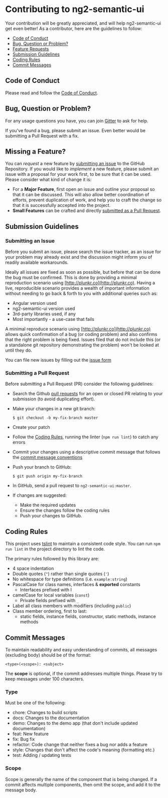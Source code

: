 # Contributing to ng2-semantic-ui

Your contribution will be greatly appreciated, and will help ng2-semantic-ui get even better! As a contributor, here are the guidelines to follow:

* [Code of Conduct](#codeofconduct)
* [Bug, Question or Problem?](#bugquestionorproblem)
* [Feature Requests](#missingafeature)
* [Submission Guidelines](#submissionguidelines)
* [Coding Rules](#codingrules)
* [Commit Messages](#commitmessages)

## Code of Conduct

Please read and follow the [Code of Conduct](https://github.com/edcarroll/ng2-semantic-ui/blob/master/CODE_OF_CONDUCT.md).

## Bug, Question or Problem?

For any usage questions you have, you can join [Gitter](https://gitter.im/ng2-semantic-ui/usage-queries) to ask for help.

If you've found a bug, please submit an issue. Even better would be submitting a Pull Request with a fix.

## Missing a Feature?

You can *request* a new feature by [submitting an issue](#submittinganissue) to the GitHub
Repository. If you would like to *implement* a new feature, please submit an issue with
a proposal for your work first, to be sure that it can be used.
Please consider what kind of change it is:

* For a **Major Feature**, first open an issue and outline your proposal so that it can be
discussed. This will also allow better coordination of efforts, prevent duplication of work,
and help you to craft the change so that it is successfully accepted into the project.
* **Small Features** can be crafted and directly [submitted as a Pull Request](#submittingapullrequest).

## Submission Guidelines

### Submitting an Issue

Before you submit an issue, please search the issue tracker, as an issue for your problem may already exist and the discussion might inform you of readily available workarounds.

Ideally all issues are fixed as soon as possible, but before that can be done the bug must be confirmed. This is done by providing a minimal reproduction scenario using [http://plunkr.co](http://plunkr.co). Having a live, reproducible scenario provides a wealth of important information without needing to go back & forth to you with additional queries such as:

* Angular version used
* ng2-semantic-ui version used
* 3rd-party libraries used, if any
* Most importantly - a use-case that fails

A minimal reproduce scenario using [http://plunkr.co](http://plunkr.co) allows quick confirmation of a bug (or coding problem) and also confirms that the right problem is being fixed. Issues filed that do not include this (or a standalone git repository demonstrating the problem) won't be looked at until they do.

You can file new issues by filling out the [issue form](https://github.com/edcarroll/ng2-semantic-ui/issues/new)

### Submitting a Pull Request

Before submitting a Pull Request (PR) consider the following guidelines:

* Search the Github [pull requests](https://github.com/edcarroll/ng2-semantic-ui/pulls) for an open or closed PR relating to your submission (to avoid duplicating effort).

* Make your changes in a new git branch:

    ```shell
    $ git checkout -b my-fix-branch master
    ```

* Create your patch

* Follow the [Coding Rules](#codingrules), running the linter (`npm run lint`) to catch any errors

* Commit your changes using a descriptive commit message that follows the [commit message conventions](#commitmessages)

* Push your branch to GitHub:

    ```shell
    $ git push origin my-fix-branch
    ```

* In GitHub, send a pull request to `ng2-semantic-ui:master`.

* If changes are suggested:
  - Make the required updates
  - Ensure the changes follow the coding rules
  - Push your changes to GitHub.

## Coding Rules

This project uses [tslint](https://palantir.github.io/tslint/) to maintain a consistent code style. You can run `npm run lint` in the project directory to lint the code.

The primary rules followed by this library are:

* 4 space indentation
* Double quotes (`"`) rather than single quotes (`'`)
* No whitespace for type definitions (i.e. `example:string`)
* PascalCase for class names, interfaces & **exported** constants
  - Interfaces prefixed with I
* camelCase for local variables (`const`)
  - Private fields prefixed with `_`
* Label all class members with modifiers (including `public`)
* Class member ordering, first to last:
  - static fields, instance fields, constructor, static methods, instance methods

## Commit Messages

To maintain readability and easy understanding of commits, all messages (excluding body) should be of the format:

```
<type>(<scope>): <subject>
```

The **scope** is optional, if the commit addresses multiple things. Please try to keep messages under 100 characters.

### Type

Must be one of the following:

* chore: Changes to build scripts
* docs: Changes to the documentation
* demo: Changes to the demo app (that don't include updated documentation)
* feat: New feature
* fix: Bug fix
* refactor: Code change that neither fixes a bug nor adds a feature
* style: Changes that don't affect the code's meaning (formatting etc.)
* test: Adding / updating tests

### Scope

Scope is generally the name of the component that is being changed. If a commit affects multiple components, then omit the scope, and add it to the message body.